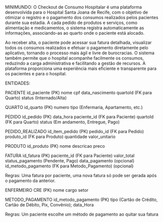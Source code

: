 MINIMUNDO: O Checkout de Consumo Hospitalar é uma plataforma desenvolvida para o Hospital Santa Joana de Recife, com o objetivo de otimizar o registro e o pagamento dos consumos realizados pelos pacientes durante sua estadia. A cada pedido de produtos e serviços, como alimentação e medicamentos, o sistema registra automaticamente as informações, associando-as ao quarto onde o paciente está alocado.

Ao receber alta, o paciente pode acessar sua fatura detalhada, visualizar todos os consumos realizados e efetuar o pagamento diretamente pelo aplicativo, tornando o processo mais ágil e livre de burocracias. O sistema também permite que o hospital acompanhe facilmente os consumos, reduzindo a carga administrativa e facilitando a gestão de recursos. A plataforma proporciona uma experiência mais eficiente e transparente para os pacientes e para o hospital.


ENTIDADES: 

PACIENTE
id_paciente (PK)
nome
cpf
data_nascimento
quartoId (FK para Quarto)
status (Internado/Alta)

QUARTO
id_quarto (PK)
numero
tipo (Enfermaria, Apartamento, etc.)

PEDIDO
id_pedido (PK)
data_hora
paciente_id (FK para Paciente)
quartoId (FK para Quarto)
status (Em andamento, Entregue, Pago)

PEDIDO_REALIZADO
id_item_pedido (PK)
pedido_id (FK para Pedido)
produto_id (FK para Produto)
quantidade
valor_unitario

PRODUTO
id_produto (PK)
nome
descricao
preco
<!-- categoria (Alimentação, Higiene, Serviço, etc.) -->

FATURA
id_fatura (PK)
paciente_id (FK para Paciente)
valor_total
status_pagamento (Pendente, Pago)
data_pagamento (opcional)
id_metodo_pagamento (FK para Metodo_Pagamento) (opcional)

Regras: Uma fatura por paciente, uma nova fatura
só pode ser gerada após o pagamento da anterior.


ENFERMEIRO
CRE (PK)
nome
cargo
setor

METODO_PAGAMENTO
id_metodo_pagamento (PK)
tipo (Cartão de Crédito, Cartão de Débito, Pix, Convênio);
data_Hora



Regras: Um paciente escolhe um método de pagamento ao quitar sua fatura